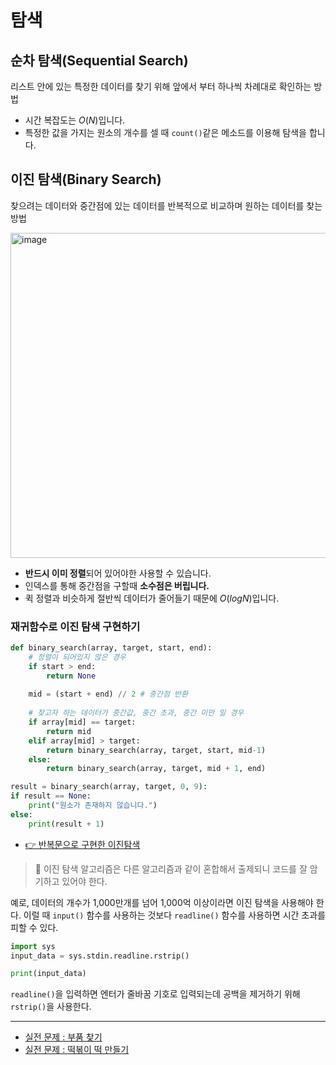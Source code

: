 # 탐색
## 순차 탐색(Sequential Search)
리스트 안에 있는 특정한 데이터를 찾기 위해 앞에서 부터 하나씩 차례대로 확인하는 방법

- 시간 복잡도는 $O(N)$입니다.
- 특정한 값을 가지는 원소의 개수를 셀 때 `count()`같은 메소드를 이용해 탐색을 합니다.

## 이진 탐색(Binary Search)
찾으려는 데이터와 중간점에 있는 데이터를 반복적으로 비교하며 원하는 데이터를 찾는 방법

<img width="520" alt="image" src="https://github.com/dongwoodev/Programming-Team-Notes/assets/55238671/658f4a8f-6728-481c-84c5-ea4344aae449">


- **반드시 이미 정렬**되어 있어야한 사용할 수 있습니다.
- 인덱스를 통해 중간점을 구할때 **소수점은 버립니다.**
- 퀵 정렬과 비슷하게 절반씩 데이터가 줄어들기 때문에 $O(logN)$입니다.

### 재귀함수로 이진 탐색 구현하기
```python
def binary_search(array, target, start, end):
    # 정렬이 되어있지 않은 경우
    if start > end:
        return None 
    
    mid = (start + end) // 2 # 중간점 반환
    
    # 찾고자 하는 데이터가 중간값, 중간 초과, 중간 미만 일 경우
    if array[mid] == target: 
        return mid
    elif array[mid] > target:
        return binary_search(array, target, start, mid-1)
    else:
        return binary_search(array, target, mid + 1, end)

result = binary_search(array, target, 0, 9):
if result == None:
    print("원소가 존재하지 않습니다.")
else:
    print(result + 1)
```

- [👉 반복문으로 구현한 이진탐색](https://github.com/dongwoodev/Programming-Team-Notes/blob/Python/implementation/search_pratice.py)

> 📌 이진 탐색 알고리즘은 다른 알고리즘과 같이 혼합해서 출제되니 코드를 잘 암기하고 있어야 한다.

예로, 데이터의 개수가 1,000만개를 넘어 1,000억 이상이라면 이진 탐색을 사용해야 한다. 이럴 때 `input()` 함수를 사용하는 것보다 `readline()` 함수를 사용하면 시간 초과를 피할 수 있다.

```python
import sys
input_data = sys.stdin.readline.rstrip()

print(input_data)
```
`readline()`을 입력하면 엔터가 줄바꿈 기호로 입력되는데 공백을 제거하기 위해 `rstrip()`을 사용한다.


---
- [실전 문제 : 부품 찾기]()
- [실전 문제 : 떡볶이 떡 만들기]()



